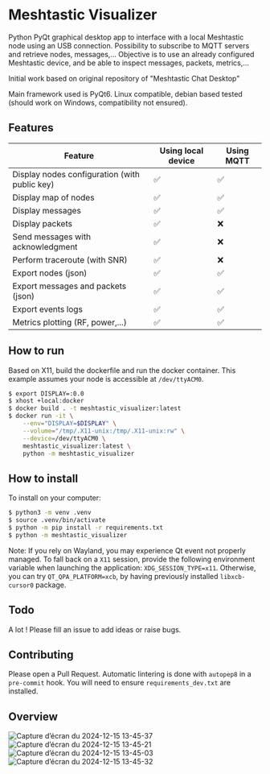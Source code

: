 # Meshtastic Visualizer
Python PyQt graphical desktop app to interface with a local Meshtastic node using an USB connection. Possibility to subscribe to MQTT servers and retrieve nodes, messages,...
Objective is to use an already configured Meshtastic device, and be able to inspect messages, packets, metrics,...

Initial work based on original repository of "Meshtastic Chat Desktop"

Main framework used is PyQt6.
Linux compatible, debian based tested (should work on Windows, compatibility not ensured).

## Features
| Feature | Using local device | Using MQTT |
|---|---|---|
| Display nodes configuration (with public key)|✅|✅|
| Display map of nodes |✅|✅|
| Display messages |✅|✅|
| Display packets |✅|❌|
| Send messages with acknowledgment|✅|❌|
| Perform traceroute (with SNR)|✅|❌|
| Export nodes (json) |✅|✅|
| Export messages and packets (json) |✅|✅|
| Export events logs |✅|✅|
| Metrics plotting (RF, power,...) |✅|✅|

## How to run 

Based on X11, build the dockerfile and run the docker container. This example assumes your node is accessible at `/dev/ttyACM0`.
```bash
$ export DISPLAY=:0.0
$ xhost +local:docker
$ docker build . -t meshtastic_visualizer:latest
$ docker run -it \
    --env="DISPLAY=$DISPLAY" \
    --volume="/tmp/.X11-unix:/tmp/.X11-unix:rw" \
    --device=/dev/ttyACM0 \
    meshtastic_visualizer:latest \
    python -m meshtastic_visualizer
```

## How to install

To install on your computer:
```bash
$ python3 -m venv .venv
$ source .venv/bin/activate
$ python -m pip install -r requirements.txt
$ python -m meshtastic_visualizer
```
Note: If you rely on Wayland, you may experience Qt event not properly managed. To fall back on a `X11` session, provide the following environment variable when launching the application: `XDG_SESSION_TYPE=x11`.
Otherwise, you can try `QT_QPA_PLATFORM=xcb`, by having previously installed `libxcb-cursor0` package.


## Todo
A lot ! Please fill an issue to add ideas or raise bugs.

## Contributing
Please open a Pull Request.
Automatic lintering is done with `autopep8` in a `pre-commit` hook. You will need to ensure `requirements_dev.txt` are installed.

## Overview
![Capture d’écran du 2024-12-15 13-45-37](https://github.com/user-attachments/assets/e1ecdbcc-2dc6-4ca4-841a-75abf75f3c97)
![Capture d’écran du 2024-12-15 13-45-21](https://github.com/user-attachments/assets/85d23338-3edc-4cb2-8240-0652767fc23c)
![Capture d’écran du 2024-12-15 13-45-03](https://github.com/user-attachments/assets/4d2a605c-72ee-4431-9306-dfa5f92323ad)
![Capture d’écran du 2024-12-15 13-45-32](https://github.com/user-attachments/assets/5fb386cb-1910-4969-b3f1-db626e2d7edb)




